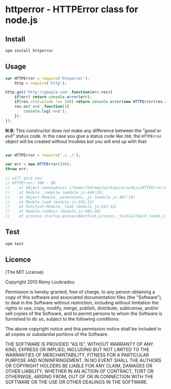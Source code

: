 # httperror - HTTPError class for node.js

## Install

```sh
npm install httperror
```

## Usage

```js
var HTTPError = require('httperror'),
	http = require('http');

http.get('http://google.com',function(err,res){
	if(err) return console.error(err);
	if(res.statusCode !== 200) return console.error(new HTTPError(res.statusCode));
	res.on('end',function(){
		console.log('end');
	});
});
```

__N.B:__ This constructor does not make any difference between the _"good or evil"_ status code.
In the case you give a status code like `200`, the `HTTPError` object will be created without troubles but you will end up
with that:

```js

var HTTPError = require('./../');

var err = new HTTPError(200);
throw err;

// will give you
// HTTPError: 200 - OK
//    at Object.<anonymous> (/home/lbdremy/workspace/nodejs/HTTPError/example/internal-server-error.js:3:11)
//    at Module._compile (module.js:449:26)
//    at Object.Module._extensions..js (module.js:467:10)
//    at Module.load (module.js:356:32)
//    at Function.Module._load (module.js:312:12)
//    at Module.runMain (module.js:492:10)
//    at process.startup.processNextTick.process._tickCallback (node.js:244:9)

```

## Test

```sh
npm test
```

## Licence

(The MIT License)

Copyright 2013 Rémy Loubradou

Permission is hereby granted, free of charge, to any person obtaining a copy
of this software and associated documentation files (the "Software"), to deal
in the Software without restriction, including without limitation the rights
to use, copy, modify, merge, publish, distribute, sublicense, and/or sell
copies of the Software, and to permit persons to whom the Software is
furnished to do so, subject to the following conditions:

The above copyright notice and this permission notice shall be included in
all copies or substantial portions of the Software.

THE SOFTWARE IS PROVIDED "AS IS", WITHOUT WARRANTY OF ANY KIND, EXPRESS OR
IMPLIED, INCLUDING BUT NOT LIMITED TO THE WARRANTIES OF MERCHANTABILITY,
FITNESS FOR A PARTICULAR PURPOSE AND NONINFRINGEMENT. IN NO EVENT SHALL THE
AUTHORS OR COPYRIGHT HOLDERS BE LIABLE FOR ANY CLAIM, DAMAGES OR OTHER
LIABILITY, WHETHER IN AN ACTION OF CONTRACT, TORT OR OTHERWISE, ARISING FROM,
OUT OF OR IN CONNECTION WITH THE SOFTWARE OR THE USE OR OTHER DEALINGS IN
THE SOFTWARE.